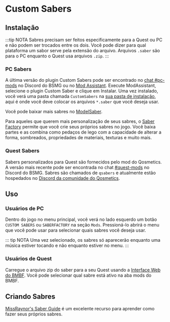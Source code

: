 # Custom Sabers

## Instalação
:::tip NOTA Sabres precisam ser feitos especificamente para a Quest ou PC e não podem ser trocados entre os dois. Você pode dizer para qual plataforma um sabor serve pela extensão do arquivo. Arquivos `.saber` são para o PC enquanto o Quest usa arquivos `.zip`. :::

### PC Sabers
A última versão do plugin Custom Sabers pode ser encontrado no [chat #pc-mods](https://discord.gg/beatsabermods) no Discord do BSMG ou no [Mod Assistant](https://github.com/Assistant/ModAssistant). Execute ModAssistant, selecione o plugin Custom Saber e clique em Instalar. Uma vez instalado, você verá uma pasta chamada `CustomSabers` na [sua pasta de instalação](/faq/install-folder.md), aqui é onde você deve colocar os arquivos `*.saber` que você deseja usar.

Você pode baixar mais sabres no [ModelSaber](https://modelsaber.com/Sabers/).

Para aqueles que querem mais personalização de seus sabres, o [Saber Factory](https://github.com/ToniMacaroni/SaberFactory#readme) permite que você crie seus próprios sabres no jogo. Você baixa partes e as combina como pedaços de lego com a capacidade de alterar a forma, sombreados, propriedades de materiais, texturas e muito mais.

### Quest Sabers
Sabers personalizados para Quest são fornecidos pelo mod do Qosmetics. A versão mais recente pode ser encontrada no chat [#quest-mods](https://discord.gg/beatsabermods) no Discord do BSMG. Sabres são chamados de `qsabers` e atualmente estão hospedados no [Discord da comunidade do Qosmetics](https://discord.gg/qosmetics).

## Uso

### Usuários de PC
Dentro do jogo no menu principal, você verá no lado esquerdo um botão `CUSTOM SABERS` ou `SABERFACTORY` na seção `Mods`. Pressioná-lo abrirá o menu que você pode usar para selecionar quais sabres você deseja usar.

::: tip NOTA Uma vez selecionado, os sabres só aparecerão enquanto uma música estiver tocando e não enquanto estiver no menu. :::

### Usuários de Quest
Carregue o arquivo zip do saber para a seu Quest usando a [Interface Web do BMBF](/quest-modding.md#installing-mods). Você pode selecionar qual sabre está ativo na aba mods do BMBF.

## Criando Sabres
[MissRaynor's Saber Guide](./sabers-guide.md) é um excelente recurso para aprender como fazer seus próprios sabres.

